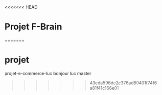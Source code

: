 <<<<<<< HEAD
# Projet F-Brain
=======
# projet
projet-e-commerce-luc
bonjour luc master
>>>>>>> 43eda596de2c376ad80401f74f6a81f41c166e01
